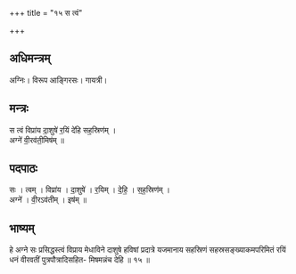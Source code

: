 +++
title = "१५ स त्वं"

+++
## अधिमन्त्रम्
अग्निः। विरूप आङ्गिरसः। गायत्री।

## मन्त्रः
स त्वं विप्रा॑य दा॒शुषे॑ र॒यिं दे॑हि सह॒स्रिण॑म् ।  
अग्ने॑ वी॒रव॑ती॒मिष॑म् ॥

## पदपाठः
सः । त्वम् । विप्रा॑य । दा॒शुषे॑ । र॒यिम् । दे॒हि॒ । स॒ह॒स्रिण॑म् ।  
अग्ने॑ । वी॒रऽव॑तीम् । इष॑म् ॥

## भाष्यम्
हे अग्ने सः प्रसिद्धस्त्वं विप्राय मेधाविने दाशुषे हविषां प्रदात्रे यजमानाय सहस्रिणं सहस्रसङ्ख्याकमपरिमितं रयिं धनं वीरवतीं पुत्रपौत्रादिसहित- मिषमन्नंच देहि ॥ १५ ॥